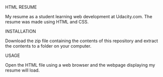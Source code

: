 HTML RESUME

My resume as a student learning web development at Udacity.com. The resume was made using HTML and CSS.

INSTALLATION

Download the zip file containing the contents of this repository and extract the contents to a folder on your computer.

USAGE

Open the HTML file using a web browser and the webpage displaying my resume will load.
